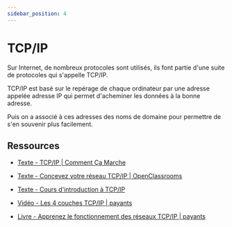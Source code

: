 ```yaml
---
sidebar_position: 4
---
```


# TCP/IP

Sur Internet, de nombreux protocoles sont utilisés, ils font partie d'une suite de protocoles qui s'appelle TCP/IP. 

TCP/IP est basé sur le repérage de chaque ordinateur par une adresse appelée adresse IP qui permet d'acheminer les données à la bonne adresse. 

Puis on a associé à ces adresses des noms de domaine pour permettre de s'en souvenir plus facilement. 

## Ressources

* [Texte - TCP/IP | Comment Ça Marche](https://www.commentcamarche.net/contents/539-tcp-ip)

* [Texte - Concevez votre réseau TCP/IP | OpenClassrooms](https://openclassrooms.com/fr/courses/6944606-concevez-votre-reseau-tcp-ip)

* [Texte - Cours d'introduction à TCP/IP](https://laissus.developpez.com/tutoriels/cours-introduction-tcp-ip/)

* [Vidéo - Les 4 couches TCP/IP | payants](https://www.elephorm.com/formation/code/webmaster/les-fondamentaux-du-webmaster/les-4-couches-tcpip)

* [Livre - Apprenez le fonctionnement des réseaux TCP/IP | payants](https://www.elephorm.com/formation/code/webmaster/les-fondamentaux-du-webmaster/les-4-couches-tcpip)
